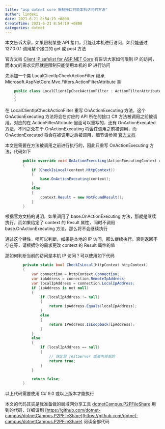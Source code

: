 ```yaml
---
title: "asp dotnet core 限制接口只能本机访问的方法"
author: lindexi
date: 2021-6-21 8:54:19 +0800
CreateTime: 2021-6-21 8:54:19 +0800
categories: dotnet
---
```


本文告诉大家，如果限制某些 API 接口，只能让本机进行访问，如只能通过 127.0.0.1 调用某个接口的 get 或 post 方法

<!--more-->



<!-- 发布 -->

官方文档 [Client IP safelist for ASP.NET Core](https://docs.microsoft.com/en-us/aspnet/core/security/ip-safelist?view=aspnetcore-5.0) 有告诉大家如何限制 IP 的访问，而本文的需求实际就是限制只能使用本机的 IP 进行访问

先添加一个类 LocalClientIpCheckActionFilter 继承 Microsoft.AspNetCore.Mvc.Filters.ActionFilterAttribute 类

```csharp
    public class LocalClientIpCheckActionFilter : ActionFilterAttribute
    {
    }
```

在 LocalClientIpCheckActionFilter 重写 OnActionExecuting 方法，这个 OnActionExecuting 方法将会在对应的 API 所在的接口 C# 方法被调用之前被调用。对应的在 ActionFilterAttribute 里面可以重写的，还有 OnActionExecuted 方法，不同之处在于 OnActionExecuting 将会在调用之前被调用，而 OnActionExecuted 将会在被调用之后被调用，细节请参阅 [官方文档](https://docs.microsoft.com/en-us/aspnet/core/mvc/controllers/filters?view=aspnetcore-5.0#action-filters)

本文是需要在方法被调用之前进行执行的，因此只重写 OnActionExecuting 方法，代码如下

```csharp
        public override void OnActionExecuting(ActionExecutingContext context)
        {
            if (CheckIsLocal(context.HttpContext))
            {
                base.OnActionExecuting(context);
            }
            else
            {
                context.Result = new NotFoundResult();
            }
        }
```

根据官方文档的说明，如果调用了 base.OnActionExecuting 方法，那就是继续执行。而如果给定了 context 的 Result 属性，同时不调用 base.OnActionExecuting 方法，那么将不会继续执行

通过这个特性，咱可以判断，如果是本地的 IP 访问，那么继续执行。否则返回不存在等，请根据你的需求更改 context 的 Result 属性的值

那如何判断当前的访问是本机 IP 访问？可以使用如下代码

```csharp
        private static bool CheckIsLocal(HttpContext httpContext)
        {
            var connection = httpContext.Connection;
            var ipAddress = connection.RemoteIpAddress;
            var localIpAddress = connection.LocalIpAddress;
            if (ipAddress is not null)
            {
                if (localIpAddress != null)
                {
                    return ipAddress.Equals(localIpAddress);
                }
                else
                {
                    return IPAddress.IsLoopback(ipAddress);
                }
            }
            else
            {
                if (localIpAddress == null)
                {
                    // 铁定是 TestServer 或者内转发的
                    return true;
                }
            }

            return false;
        }
```

以上代码需要使用 C# 9.0 或以上版本才能执行

本文的代码其实是我准备做的局域网分享工具 [dotnetCampus.P2PFileShare](https://github.com/dotnet-campus/dotnetCampus.P2PFileShare) 用到的代码，详细请到 [https://github.com/dotnet-campus/dotnetCampus.P2PFileShare](https://github.com/dotnet-campus/dotnetCampus.P2PFileShare) 阅读全部代码

